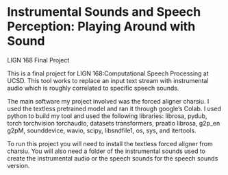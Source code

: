 #  Instrumental Sounds and Speech Perception: Playing Around with Sound

LIGN 168 Final Project

This is a final project for LIGN 168:Computational Speech Processing at UCSD. This tool works to replace an input text stream with instrumental audio which is roughly correlated to specific speech sounds.

The main software my project involved was the forced aligner charsiu. I used the textless pretrained model and ran it through google’s Colab. I used python to build my tool and used the following libraries: librosa, pydub, torch torchvision torchaudio, datasets transformers, praatio librosa, g2p_en g2pM, sounddevice, wavio, scipy, libsndfile1, os, sys, and itertools. 

To run this project you will need to install the textless forced aligner from charsiu. You will also need a folder of the instrumental sounds used to create the instrumental audio or the speech sounds for the speech sounds version. 
